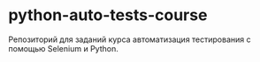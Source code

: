 # python-auto-tests-course
Репозиторий для заданий курса автоматизация тестирования с помощью Selenium и Python.
